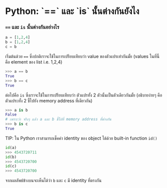 # Python: \`==\` และ \`is\` นั้นต่างกันยังไง

### `==` และ `is` นั้นต่างกันอย่างไร

```python
a = [1,2,4]
b = [1,2,4]
c = b
```

เริ่มต้นด้วย `==` ซึ่งปกติเราจะใช้ในการเปรียบเทียบว่า value ของตัวแปรเท่ากันมั้ย \(values ในที่นี้คือ element ของ list i.e. 1,2,4\)

```python
>>> a == b
True
>>> b == c
True
```

ต่อไปคือ `is` ซึ่งเราจะใช้ในการเปรียบเทียบว่า ตัวแปรทั้ง 2 ตัวนั้นเป็นตัวเดียวกันมั้ย \(อธิบายง่ายๆ คือ ตัวแประทั้ง 2 ชี้ไปยัง memory address ที่เดียวกัน\)

```python
>>> a is b
False
# เพราะว่า จริงๆ แล้ว a และ b ชี้ไปที่ memory address ที่ต่างกัน
>>> b is c
True
```

TIP: ใน Python เราสามารถเช็คค่า identity ของ object ได้ด้วย built-in function `id()`

```python
id(a)
>>> 4543720711
id(b)
>>> 4543720700
id(c)
>>> 4543720700
```

จากผลลัพธ์ข้างบนจะเห็นได้ว่า `b` และ `c` มี identity ที่ตรงกัน

